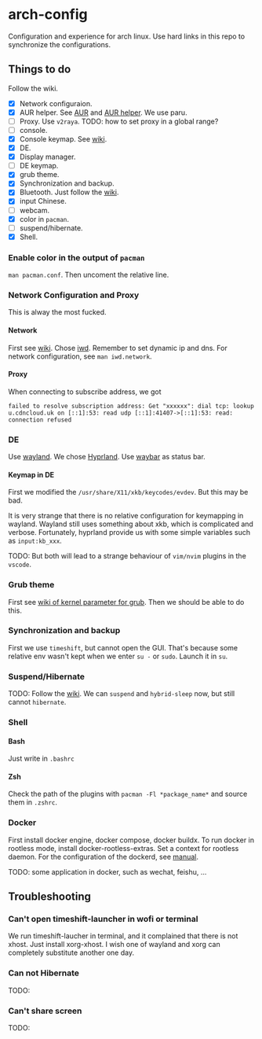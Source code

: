 # arch-config
Configuration and experience for arch linux.
Use hard links in this repo to synchronize the configurations.

## Things to do
Follow the wiki.
- [x] Network configuraion.
- [x] AUR helper.
    See [AUR](https://wiki.archlinux.org/title/Arch_User_Repository)
    and [AUR helper](https://wiki.archlinux.org/title/AUR_helpers).
    We use paru.
- [ ] Proxy. Use `v2raya`. TODO: how to set proxy in a global range?
- [ ] console.
- [x] Console keymap. See [wiki](https://wiki.archlinux.org/title/Linux_console/Keyboard_configuration).
- [x] DE.
- [x] Display manager.
- [ ] DE keymap.
- [x] grub theme.
- [x] Synchronization and backup.
- [x] Bluetooth. Just follow the [wiki](https://wiki.archlinux.org/title/Bluetooth).
- [x] input Chinese.
- [ ] webcam.
- [x] color in `pacman`.
- [ ] suspend/hibernate.
- [x] Shell.

### Enable color in the output of `pacman`
`man pacman.conf`. Then uncoment the relative line.

### Network Configuration and Proxy
This is alway the most fucked.

#### Network

First see [wiki](https://wiki.archlinux.org/title/Network_configuration).
Chose [iwd](https://wiki.archlinux.org/title/Iwd).
Remember to set dynamic ip and dns.
For network configuration, see `man iwd.network`.

#### Proxy

When connecting to subscribe address, we got
```
failed to resolve subscription address: Get "xxxxxx": dial tcp: lookup u.cdncloud.uk on [::1]:53: read udp [::1]:41407->[::1]:53: read: connection refused
```

### DE
Use [wayland](https://wiki.archlinux.org/title/Wayland).
We chose [Hyprland](https://wiki.archlinux.org/title/Hyprland).
Use [waybar](https://github.com/Alexays/Waybar) as status bar.

#### Keymap in DE
First we modified the `/usr/share/X11/xkb/keycodes/evdev`. 
But this may be bad.

It is very strange that there is no relative configuration for keymapping in wayland.
Wayland still uses something about xkb, which is complicated and verbose.
Fortunately, hyprland provide us with some simple variables such as `input:kb_xxx`.

TODO: But both will lead to a strange behaviour of `vim/nvim` plugins in the `vscode`.

### Grub theme
First see [wiki of kernel parameter for grub](https://wiki.archlinux.org/title/Kernel_parameters#GRUB).
Then we should be able to do this. 

### Synchronization and backup
First we use `timeshift`, but cannot open the GUI.
That's because some relative env wasn't kept when
we enter `su -` or `sudo`. Launch it in `su`.

### Suspend/Hibernate
TODO:
Follow the [wiki](https://wiki.archlinux.org/title/Power_management/Suspend_and_hibernate).
We can `suspend` and `hybrid-sleep` now, but still cannot `hibernate`.

### Shell

#### Bash
Just write in `.bashrc`

#### Zsh
Check the path of the plugins with `pacman -Fl *package_name*` and source them in `.zshrc`.

### Docker
First install docker engine, docker compose, docker buildx.
To run docker in rootless mode, install docker-rootless-extras.
Set a context for rootless daemon.
For the configuration of the dockerd, see [manual](https://docs.docker.com/config/daemon/).

TODO:
some application in docker, such as wechat, feishu, ...

## Troubleshooting

### Can't open timeshift-launcher in wofi or terminal
We run timeshift-laucher in terminal, and it complained that there is not xhost.
Just install xorg-xhost.
I wish one of wayland and xorg can completely substitute another one day.

### Can not Hibernate
TODO:

### Can't share screen
TODO:
